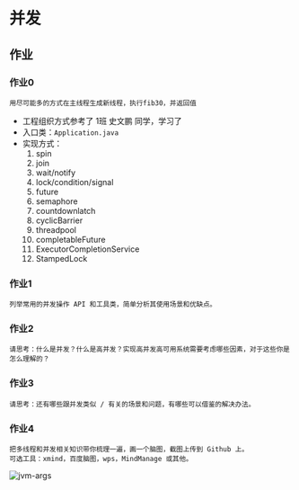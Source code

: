 # 并发
## 作业
### 作业0
    用尽可能多的方式在主线程生成新线程，执行fib30，并返回值
- 工程组织方式参考了 1班 史文鹏 同学，学习了
- 入口类：`Application.java`
- 实现方式：
    1. spin
    2. join
    3. wait/notify
    4. lock/condition/signal
    5. future
    6. semaphore
    7. countdownlatch
    8. cyclicBarrier
    9. threadpool
    10. completableFuture
    11. ExecutorCompletionService
    12. StampedLock
    
 
    
 
### 作业1
    列举常用的并发操作 API 和工具类，简单分析其使用场景和优缺点。

### 作业2
    请思考：什么是并发？什么是高并发？实现高并发高可用系统需要考虑哪些因素，对于这些你是怎么理解的？
    

### 作业3
    请思考：还有哪些跟并发类似 / 有关的场景和问题，有哪些可以借鉴的解决办法。
    

### 作业4
    把多线程和并发相关知识带你梳理一遍，画一个脑图，截图上传到 Github 上。
    可选工具：xmind，百度脑图，wps，MindManage 或其他。
![jvm-args](https://github.com/sodawy/JAVA-000/blob/main/Week_04/JavaConcurrent.png)
    


